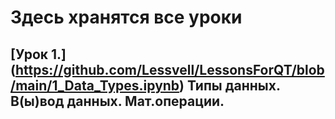 # Здесь хранятся все уроки

## [Урок 1.] (https://github.com/Lessvell/LessonsForQT/blob/main/1_Data_Types.ipynb) Типы данных. В(ы)вод данных. Мат.операции.


